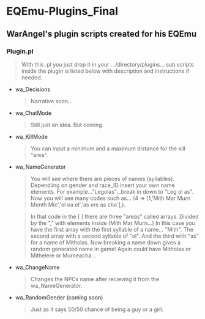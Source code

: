 # EQEmu-Plugins_Final
## WarAngel's plugin scripts created for his EQEmu
>
###  Plugin.pl
> With this .pl you just drop it in your .../directory/plugins...
sub scripts inside the plugin is listed below with description and instructions if needed.

* wa_Decisions
    > Narrative soon...
* wa_ChatMode
    > Still just an idea. But coming.
* wa_KillMode
    > You can input a minimum and a maximum distance for the kill "area".
* wa_NameGenerator
    > You will see where there are pieces of names (syllables). Dependiing on gender and race_ID insert your own name elements. For example..."Legolas"...break in down to "Leg ol as". Now you will see many codes such as... (4 => [1,'Mith Mar Murn Menth Mic','ol ea el','as ere as cha'],).
    
    > In that code in the [ ] there are three "areas" called arrays. Divided by the "," with elements inside (Mith Mar Murn...) In this case you have the first array with the first syllable of a name... "Mith". The second array with a second syllable of "ol". And the third with "as" for a name of Mitholas. Now breaking a name down gives a random generated name in game! Again could have Mitholas or Mithelere or Murneacha...
* wa_ChangeName
    > Changes the NPCs name after recieving it from the wa_NameGenerator.
* wa_RandomGender (coming soon)
    > Just as it says 50/50 chance of being a guy or a girl.

